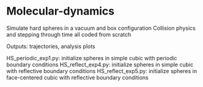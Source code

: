 # Molecular-dynamics

Simulate hard spheres in a vacuum and box configuration
Collision physics and stepping through time all coded from scratch

Outputs: trajectories, analysis plots

HS_periodic_exp1.py: initialize spheres in simple cubic with periodic boundary conditions
HS_reflect_exp4.py: initialize spheres in simple cubic with reflective boundary conditions
HS_reflect_exp5.py: initialize spheres in face-centered cubic with reflective boundary conditions
